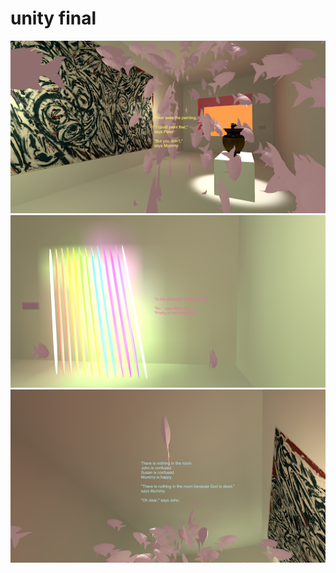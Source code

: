 # unity final

![alt text](Images/final_image01.png)
![alt text](Images/final_image02.png)
![alt text](Images/final_image03.png)
